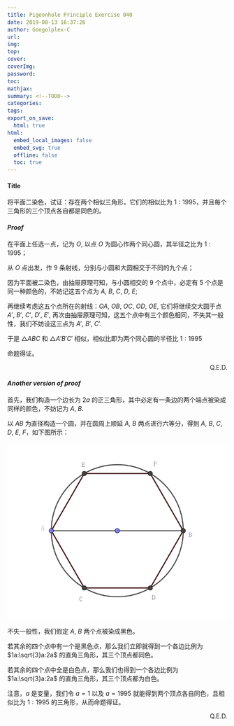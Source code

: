 ```yaml
---
title: Pigeonhole Principle Exercise 040
date: 2019-08-13 16:37:26
author: Googolplex-C
url: 
img: 
top: 
cover: 
coverImg: 
password: 
toc: 
mathjax: 
summary: <!--TODO-->
categories: 
tags:
export_on_save:
  html: true
html:
  embed_local_images: false
  embed_svg: true
  offline: false
  toc: true
---
```


#### Title
将平面二染色，试证：存在两个相似三角形，它们的相似比为 $1:1995$，并且每个三角形的三个顶点各自都是同色的。

#### *Proof*

在平面上任选一点，记为 $O$, 以点 $O$ 为圆心作两个同心圆，其半径之比为 $1:1995$；

从 $O$ 点出发，作 $9$ 条射线，分别与小圆和大圆相交于不同的九个点；

因为平面被二染色，由抽屉原理可知，与小圆相交的 $9$ 个点中，必定有 $5$ 个点是同一种颜色的，不妨记这五个点为 $A$, $B$, $C$, $D$, $E$;

再继续考虑这五个点所在的射线：$OA$, $OB$, $OC$, $OD$, $OE$, 它们将继续交大圆于点 $A'$, $B'$, $C'$, $D'$, $E'$, 再次由抽屉原理可知，这五个点中有三个颜色相同，不失其一般性，我们不妨设这三点为 $A'$, $B'$, $C'$.

于是 $\triangle ABC$ 和 $\triangle A'B'C'$ 相似，相似比即为两个同心圆的半径比 $1:1995$

命题得证。

<p align="right">Q.E.D.</p>

#### *Another version of proof*

首先，我们构造一个边长为 $2a$ 的正三角形，其中必定有一条边的两个端点被染成同样的颜色，不妨记为 $A$, $B$.

以 $AB$ 为直径构造一个圆，并在圆周上顺延 $A$, $B$ 两点进行六等分，得到 $A$, $B$, $C$, $D$, $E$, $F$，如下图所示：

![example](./example.svg)

不失一般性，我们假定 $A$, $B$ 两个点被染成黑色。

若其余的四个点中有一个是黑色点，那么我们立即就得到一个各边比例为 $1a:\sqrt{3}a:2a$ 的直角三角形，其三个顶点都同色。

若其余的四个点中全是白色点，那么我们也得到一个各边比例为 $1a:\sqrt{3}a:2a$ 的直角三角形，其三个顶点都为白色。

注意，$a$ 是变量，我们令 $a=1$ 以及 $a=1995$ 就能得到两个顶点各自同色，且相似比为 $1:1995$ 的三角形，从而命题得证。

<p align="right">Q.E.D.</p>

